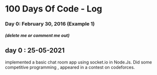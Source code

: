 # 100 Days Of Code - Log

### Day 0: February 30, 2016 (Example 1)
##### (delete me or comment me out)

<h2> day 0 : 25-05-2021 </h2>
implemented a basic chat room app using socket.io in Node.Js. 
Did some competitive programming , appeared in a contest on codeforces. 
